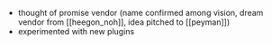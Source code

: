 - thought of promise vendor (name confirmed among vision, dream vendor from [[heegon_noh]], idea pitched to [[peyman]])
- experimented with new plugins